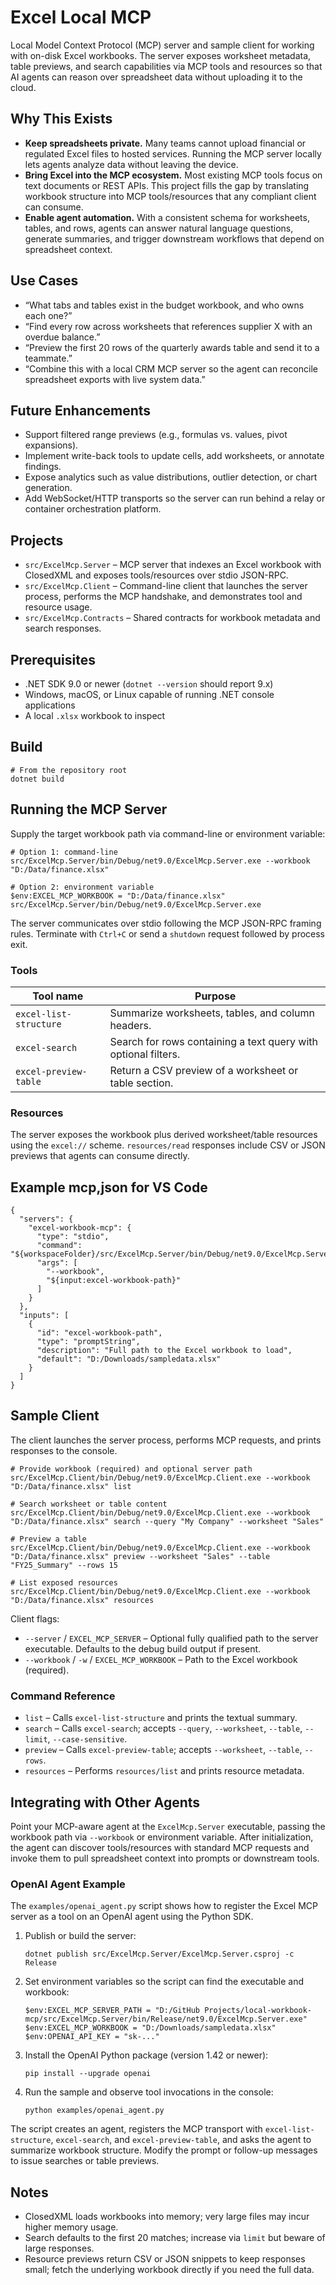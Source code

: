 # Excel Local MCP

Local Model Context Protocol (MCP) server and sample client for working with on-disk Excel workbooks. The server exposes worksheet metadata, table previews, and search capabilities via MCP tools and resources so that AI agents can reason over spreadsheet data without uploading it to the cloud.

## Why This Exists

- **Keep spreadsheets private.** Many teams cannot upload financial or regulated Excel files to hosted services. Running the MCP server locally lets agents analyze data without leaving the device.
- **Bring Excel into the MCP ecosystem.** Most existing MCP tools focus on text documents or REST APIs. This project fills the gap by translating workbook structure into MCP tools/resources that any compliant client can consume.
- **Enable agent automation.** With a consistent schema for worksheets, tables, and rows, agents can answer natural language questions, generate summaries, and trigger downstream workflows that depend on spreadsheet context.

## Use Cases

- “What tabs and tables exist in the budget workbook, and who owns each one?”
- “Find every row across worksheets that references supplier X with an overdue balance.”
- “Preview the first 20 rows of the quarterly awards table and send it to a teammate.”
- “Combine this with a local CRM MCP server so the agent can reconcile spreadsheet exports with live system data.”

## Future Enhancements

- Support filtered range previews (e.g., formulas vs. values, pivot expansions).
- Implement write-back tools to update cells, add worksheets, or annotate findings.
- Expose analytics such as value distributions, outlier detection, or chart generation.
- Add WebSocket/HTTP transports so the server can run behind a relay or container orchestration platform.

## Projects

- `src/ExcelMcp.Server` – MCP server that indexes an Excel workbook with ClosedXML and exposes tools/resources over stdio JSON-RPC.
- `src/ExcelMcp.Client` – Command-line client that launches the server process, performs the MCP handshake, and demonstrates tool and resource usage.
- `src/ExcelMcp.Contracts` – Shared contracts for workbook metadata and search responses.

## Prerequisites

- .NET SDK 9.0 or newer (`dotnet --version` should report 9.x)
- Windows, macOS, or Linux capable of running .NET console applications
- A local `.xlsx` workbook to inspect

## Build

```pwsh
# From the repository root
dotnet build
```

## Running the MCP Server

Supply the target workbook path via command-line or environment variable:

```pwsh
# Option 1: command-line
src/ExcelMcp.Server/bin/Debug/net9.0/ExcelMcp.Server.exe --workbook "D:/Data/finance.xlsx"

# Option 2: environment variable
$env:EXCEL_MCP_WORKBOOK = "D:/Data/finance.xlsx"
src/ExcelMcp.Server/bin/Debug/net9.0/ExcelMcp.Server.exe
```

The server communicates over stdio following the MCP JSON-RPC framing rules. Terminate with `Ctrl+C` or send a `shutdown` request followed by process exit.

### Tools

| Tool name               | Purpose                                                         |
|-------------------------|-----------------------------------------------------------------|
| `excel-list-structure`  | Summarize worksheets, tables, and column headers.               |
| `excel-search`          | Search for rows containing a text query with optional filters.  |
| `excel-preview-table`   | Return a CSV preview of a worksheet or table section.           |

### Resources

The server exposes the workbook plus derived worksheet/table resources using the `excel://` scheme. `resources/read` responses include CSV or JSON previews that agents can consume directly.

## Example mcp,json for VS Code

```
{
  "servers": {
    "excel-workbook-mcp": {
      "type": "stdio",
      "command": "${workspaceFolder}/src/ExcelMcp.Server/bin/Debug/net9.0/ExcelMcp.Server.exe",
      "args": [
        "--workbook",
        "${input:excel-workbook-path}"
      ]
    }
  },
  "inputs": [
    {
      "id": "excel-workbook-path",
      "type": "promptString",
      "description": "Full path to the Excel workbook to load",
      "default": "D:/Downloads/sampledata.xlsx"
    }
  ]
}
```

## Sample Client

The client launches the server process, performs MCP requests, and prints responses to the console.

```pwsh
# Provide workbook (required) and optional server path
src/ExcelMcp.Client/bin/Debug/net9.0/ExcelMcp.Client.exe --workbook "D:/Data/finance.xlsx" list

# Search worksheet or table content
src/ExcelMcp.Client/bin/Debug/net9.0/ExcelMcp.Client.exe --workbook "D:/Data/finance.xlsx" search --query "My Company" --worksheet "Sales"

# Preview a table
src/ExcelMcp.Client/bin/Debug/net9.0/ExcelMcp.Client.exe --workbook "D:/Data/finance.xlsx" preview --worksheet "Sales" --table "FY25_Summary" --rows 15

# List exposed resources
src/ExcelMcp.Client/bin/Debug/net9.0/ExcelMcp.Client.exe --workbook "D:/Data/finance.xlsx" resources
```

Client flags:

- `--server` / `EXCEL_MCP_SERVER` – Optional fully qualified path to the server executable. Defaults to the debug build output if present.
- `--workbook` / `-w` / `EXCEL_MCP_WORKBOOK` – Path to the Excel workbook (required).

### Command Reference

- `list` – Calls `excel-list-structure` and prints the textual summary.
- `search` – Calls `excel-search`; accepts `--query`, `--worksheet`, `--table`, `--limit`, `--case-sensitive`.
- `preview` – Calls `excel-preview-table`; accepts `--worksheet`, `--table`, `--rows`.
- `resources` – Performs `resources/list` and prints resource metadata.

## Integrating with Other Agents

Point your MCP-aware agent at the `ExcelMcp.Server` executable, passing the workbook path via `--workbook` or environment variable. After initialization, the agent can discover tools/resources with standard MCP requests and invoke them to pull spreadsheet context into prompts or downstream tools.

### OpenAI Agent Example

The `examples/openai_agent.py` script shows how to register the Excel MCP server as a tool on an OpenAI agent using the Python SDK.

1. Publish or build the server:
	```pwsh
	dotnet publish src/ExcelMcp.Server/ExcelMcp.Server.csproj -c Release
	```
2. Set environment variables so the script can find the executable and workbook:
	```pwsh
	$env:EXCEL_MCP_SERVER_PATH = "D:/GitHub Projects/local-workbook-mcp/src/ExcelMcp.Server/bin/Release/net9.0/ExcelMcp.Server.exe"
	$env:EXCEL_MCP_WORKBOOK = "D:/Downloads/sampledata.xlsx"
	$env:OPENAI_API_KEY = "sk-..."
	```
3. Install the OpenAI Python package (version 1.42 or newer):
	```pwsh
	pip install --upgrade openai
	```
4. Run the sample and observe tool invocations in the console:
	```pwsh
	python examples/openai_agent.py
	```

The script creates an agent, registers the MCP transport with `excel-list-structure`, `excel-search`, and `excel-preview-table`, and asks the agent to summarize workbook structure. Modify the prompt or follow-up messages to issue searches or table previews.

## Notes

- ClosedXML loads workbooks into memory; very large files may incur higher memory usage.
- Search defaults to the first 20 matches; increase via `limit` but beware of large responses.
- Resource previews return CSV or JSON snippets to keep responses small; fetch the underlying workbook directly if you need the full data.
